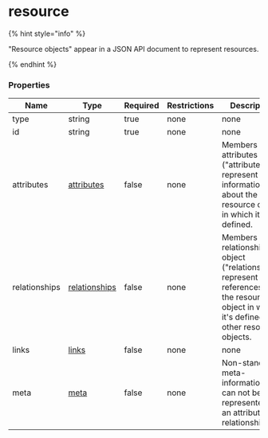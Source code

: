 
# resource

{% hint style="info" %}

"Resource objects" appear in a JSON API document to represent resources.

{% endhint %}

### Properties

|Name|Type|Required|Restrictions|Description|
|---|---|---|---|---|
|type|string|true|none|none|
|id|string|true|none|none|
|attributes|[attributes](/schema/attributes.md)|false|none|Members of the attributes object ("attributes") represent information about the resource object in which it's defined.|
|relationships|[relationships](/schema/relationships.md)|false|none|Members of the relationships object ("relationships") represent references from the resource object in which it's defined to other resource objects.|
|links|[links](/schema/links.md)|false|none|none|
|meta|[meta](/schema/meta.md)|false|none|Non-standard meta-information that can not be represented as an attribute or relationship.|
